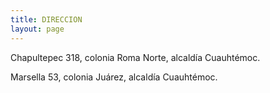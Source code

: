 ```yaml
---
title: DIRECCION 
layout: page
---
```

Chapultepec 318, colonia Roma Norte, alcaldía Cuauhtémoc.

Marsella 53, colonia Juárez, alcaldía Cuauhtémoc.

